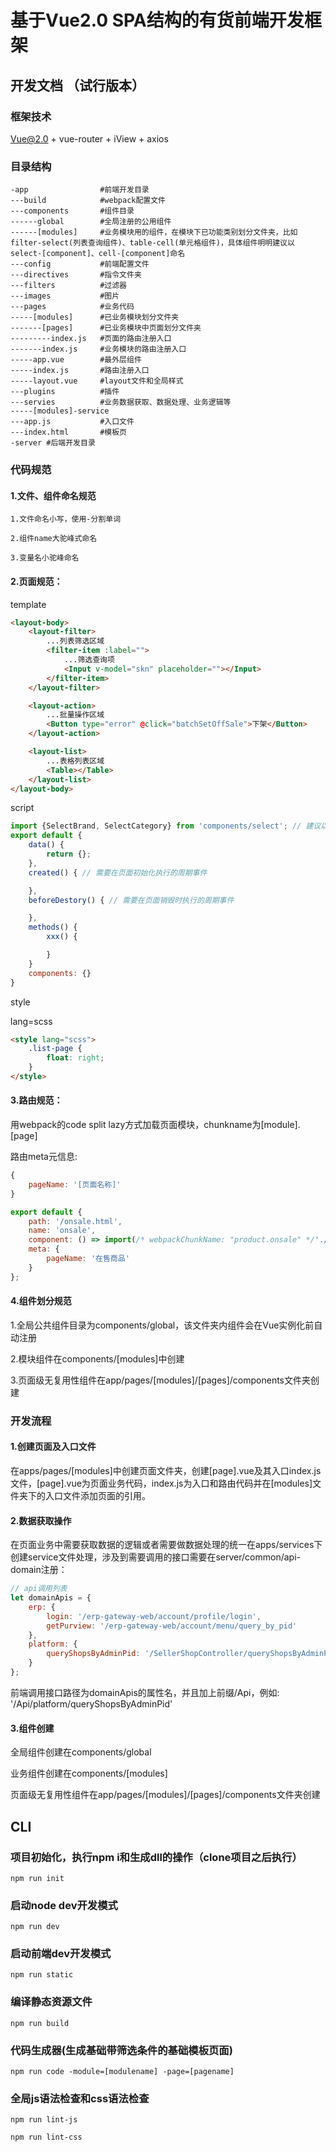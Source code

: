 # 基于Vue2.0 SPA结构的有货前端开发框架

## 开发文档 （试行版本）

### 框架技术
Vue@2.0 + vue-router + iView + axios

### 目录结构

```nginx
-app                #前端开发目录
---build            #webpack配置文件
---components       #组件目录
------global        #全局注册的公用组件
------[modules]     #业务模块用的组件，在模块下已功能类别划分文件夹，比如filter-select(列表查询组件)、table-cell(单元格组件)，具体组件明明建议以select-[component]、cell-[component]命名
---config           #前端配置文件
---directives       #指令文件夹
---filters          #过滤器
---images           #图片
---pages            #业务代码
-----[modules]      #已业务模块划分文件夹
-------[pages]      #已业务模块中页面划分文件夹
---------index.js   #页面的路由注册入口
-------index.js     #业务模块的路由注册入口
-----app.vue        #最外层组件
-----index.js       #路由注册入口
-----layout.vue     #layout文件和全局样式
---plugins          #插件
---servies          #业务数据获取、数据处理、业务逻辑等
-----[modules]-service
---app.js           #入口文件
---index.html       #模板页
-server #后端开发目录
```

### 代码规范
#### 1.文件、组件命名规范
    1.文件命名小写，使用-分割单词

    2.组件name大驼峰式命名

    3.变量名小驼峰命名

#### 2.页面规范：

template
``` html
<layout-body>
    <layout-filter>
        ...列表筛选区域
        <filter-item :label="">
            ...筛选查询项
            <Input v-model="skn" placeholder=""></Input>
        </filter-item>
    </layout-filter>

    <layout-action>
        ...批量操作区域
        <Button type="error" @click="batchSetOffSale">下架</Button>
    </layout-action>

    <layout-list>
        ...表格列表区域
        <Table></Table>
    </layout-list>
</layout-body>
```

script

``` js
import {SelectBrand, SelectCategory} from 'components/select'; // 建议以{}的形式引入组件
export default {
    data() {
        return {};
    },
    created() { // 需要在页面初始化执行的周期事件

    },
    beforeDestory() { // 需要在页面销毁时执行的周期事件

    },
    methods() {
        xxx() {

        }
    }
    components: {}
}
```

style

lang=scss

``` html
<style lang="scss">
    .list-page {
        float: right;
    }
</style>
```

#### 3.路由规范：
用webpack的code split lazy方式加载页面模块，chunkname为[module].[page]

路由meta元信息:
``` js
{
    pageName: '[页面名称]'
}
```
``` js
export default {
    path: '/onsale.html',
    name: 'onsale',
    component: () => import(/* webpackChunkName: "product.onsale" */'./onsale),
    meta: {
        pageName: '在售商品'
    }
};
```

#### 4.组件划分规范
1.全局公共组件目录为components/global，该文件夹内组件会在Vue实例化前自动注册

2.模块组件在components/[modules]中创建

3.页面级无复用性组件在app/pages/[modules]/[pages]/components文件夹创建

### 开发流程

#### 1.创建页面及入口文件
在apps/pages/[modules]中创建页面文件夹，创建[page].vue及其入口index.js文件，[page].vue为页面业务代码，index.js为入口和路由代码并在[modules]文件夹下的入口文件添加页面的引用。

#### 2.数据获取操作
在页面业务中需要获取数据的逻辑或者需要做数据处理的统一在apps/services下创建service文件处理，涉及到需要调用的接口需要在server/common/api-domain注册：

``` js
// api调用列表
let domainApis = {
    erp: {
        login: '/erp-gateway-web/account/profile/login',
        getPurview: '/erp-gateway-web/account/menu/query_by_pid'
    },
    platform: {
        queryShopsByAdminPid: '/SellerShopController/queryShopsByAdminPid'
    }
};
```
前端调用接口路径为domainApis的属性名，并且加上前缀/Api，例如: '/Api/platform/queryShopsByAdminPid'


#### 3.组件创建
全局组件创建在components/global

业务组件创建在components/[modules]

页面级无复用性组件在app/pages/[modules]/[pages]/components文件夹创建


## CLI
### 项目初始化，执行npm i和生成dll的操作（clone项目之后执行）
```
npm run init
```
### 启动node dev开发模式
```
npm run dev
```
### 启动前端dev开发模式
```
npm run static
```
### 编译静态资源文件
```
npm run build
```
### 代码生成器(生成基础带筛选条件的基础模板页面)
```
npm run code -module=[modulename] -page=[pagename]
```
### 全局js语法检查和css语法检查
```
npm run lint-js
```
```
npm run lint-css
```